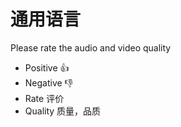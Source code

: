 # 通用语言

Please rate the audio and video quality

* Positive 👍
* Negative 👎
* Rate 评价
* Quality 质量，品质
